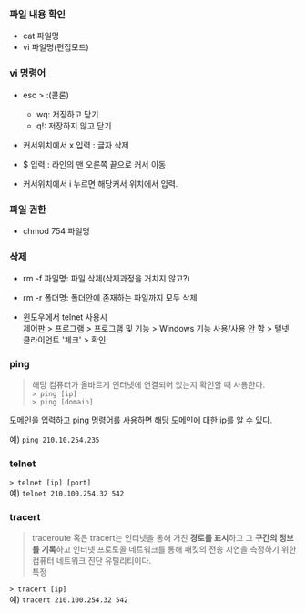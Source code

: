 
### 파일 내용 확인  
 - cat 파일명  
 - vi 파일명(편집모드)  
 
### vi 명령어  

 - esc > :(콜론)
   - wq: 저장하고 닫기  
   - q!: 저장하지 않고 닫기  

 - 커서위치에서 x 입력 : 글자 삭제  
 - $ 입력 : 라인의 맨 오른쪽 끝으로 커서 이동  
 - 커서위치에서 i 누르면 해당커서 위치에서 입력.
 
### 파일 권한
 - chmod 754 파일명  


### 삭제
 - rm -f 파일명: 파일 삭제(삭제과정을 거치지 않고?)  
 - rm -r 폴더명: 폴더안에 존재하는 파일까지 모두 삭제  
 
- 윈도우에서 telnet 사용시  
제어판 > 프로그램 > 프로그램 및 기능 > Windows 기능 사용/사용 안 함 > 텔넷 클라이언트 '체크' > 확인  

 
### ping
> 해당 컴퓨터가 올바르게 인터넷에 연결되어 있는지 확인할 때 사용한다.  
`> ping [ip]`  
`> ping [domain]`  

도메인을 입력하고 ping 명령어를 사용하면 해당 도메인에 대한 ip를 알 수 있다.  

예) `ping 210.10.254.235`  

### telnet
`> telnet [ip] [port]`  
예) `telnet 210.100.254.32 542`  

### tracert
> traceroute 혹은 tracert는 인터넷을 통해 거친 **경로를 표시**하고 그 **구간의 정보를 기록**하고
인터넷 프로토콜 네트워크를 통해 패킷의 전송 지연을 측정하기 위한 컴퓨터 네트워크 진단 유틸리티이다.  
특정 


`> tracert [ip]`  
예) `tracert 210.100.254.32 542`  
